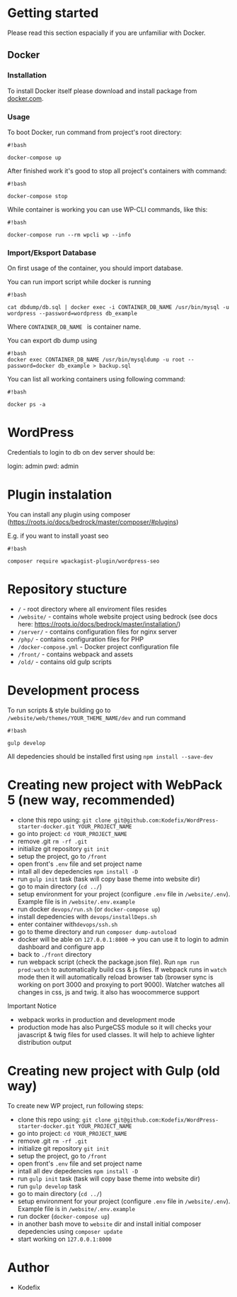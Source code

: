 # Getting started

Please read this section espacially if you are unfamiliar with Docker.

## Docker

### Installation

To install Docker itself please download and install package from [docker.com](https://www.docker.com/products/overview).

### Usage

To boot Docker, run command from project's root directory:

```
#!bash

docker-compose up
```

After finished work it's good to stop all project's containers with command:

```
#!bash

docker-compose stop
```

While container is working you can use WP-CLI commands, like this:

```
#!bash

docker-compose run --rm wpcli wp --info
```

### Import/Eksport Database

On first usage of the container, you should import database.

You can run import script while docker is running

```
#!bash

cat dbdump/db.sql | docker exec -i CONTAINER_DB_NAME /usr/bin/mysql -u wordpress --password=wordpress db_example
```

Where `CONTAINER_DB_NAME ` is container name.

You can export db dump using

```
#!bash
docker exec CONTAINER_DB_NAME /usr/bin/mysqldump -u root --password=docker db_example > backup.sql
```

You can list all working containers using following command:

```
#!bash

docker ps -a
```

# WordPress

Credentials to login to db on dev server should be:

login: admin
pwd: admin

# Plugin instalation

You can install any plugin using composer (https://roots.io/docs/bedrock/master/composer/#plugins)

E.g. if you want to install yoast seo

```
#!bash

composer require wpackagist-plugin/wordpress-seo
```

# Repository stucture

- `/` - root directory where all enviroment files resides
- `/website/` - contains whole website project using bedrock (see docs here: https://roots.io/docs/bedrock/master/installation/)
- `/server/` - contains configuration files for nginx server
- `/php/` - contains configuration files for PHP
- `/docker-compose.yml` - Docker project configuration file
- `/front/` - contains webpack and assets
- `/old/` - contains old gulp scripts

# Development process

To run scripts & style building go to `/website/web/themes/YOUR_THEME_NAME/dev` and run command

```
#!bash

gulp develop
```

All depedencies should be installed first using `npm install --save-dev`

# Creating new project with WebPack 5 (new way, recommended)

- clone this repo using: `git clone git@github.com:Kodefix/WordPress-starter-docker.git YOUR_PROJECT_NAME`
- go into project: `cd YOUR_PROJECT_NAME`
- remove .git `rm -rf .git`
- initialize git repository `git init`
- setup the project, go to `/front`
- open front's `.env` file and set project name
- intall all dev depedencies `npm install -D`
- run `gulp init` task (task will copy base theme into website dir)
- go to main directory (`cd ../`)
- setup environment for your project (configure `.env` file in `/website/.env`). Example file is in `/website/.env.example`
- run docker `devops/run.sh` (or `docker-compose up`)
- install depedencies with `devops/installDeps.sh`
- enter container with`devops/ssh.sh`
- go to theme directory and run `composer dump-autoload`
- docker will be able on `127.0.0.1:8000` -> you can use it to login to admin dashboard and configure app
- back to `./front` directory
- run webpack script (check the package.json file). Run `npm run prod:watch` to automatically build css & js files. If webpack runs in `watch` mode then it will automatically reload browser tab (browser sync is working on port 3000 and proxying to port 9000). Watcher watches all changes in css, js and twig. it also has woocommerce support  


Important Notice
- webpack works in production and development mode
- production mode has also PurgeCSS module so it will checks your javascript & twig files for used classes. It will help to achieve lighter distribution output

# Creating new project with Gulp (old way)

To create new WP project, run following steps:

- clone this repo using: `git clone git@github.com:Kodefix/WordPress-starter-docker.git YOUR_PROJECT_NAME`
- go into project: `cd YOUR_PROJECT_NAME`
- remove .git `rm -rf .git`
- initialize git repository `git init`
- setup the project, go to `/front`
- open front's `.env` file and set project name
- intall all dev depedencies `npm install -D`
- run `gulp init` task (task will copy base theme into website dir)
- run `gulp develop` task
- go to main directory (`cd ../`)
- setup environment for your project (configure `.env` file in `/website/.env`). Example file is in `/website/.env.example`
- run docker (`docker-compose up`)
- in another bash move to `website` dir and install initial composer depedencies using `composer update`
- start working on `127.0.0.1:8000`

# Author

- Kodefix
